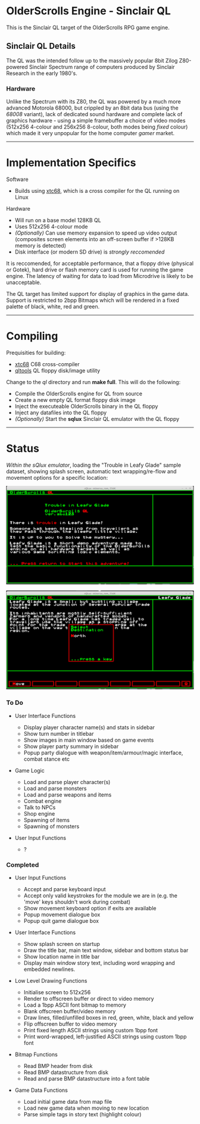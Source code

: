 # OlderScrolls Engine - Sinclair QL

This is the Sinclair QL target of the OlderScrolls RPG game engine.

## Sinclair QL Details

The QL was the intended follow up to the massively popular 8bit Zilog Z80-powered Sinclair Spectrum range of computers produced by Sinclair Research in the early 1980's.

### Hardware

Unlike the Spectrum with its Z80, the QL was powered by a much more advanced Motorola 68000, but crippled by an 8bit data bus (using the *68008* variant), lack of dedicated sound hardware and complete lack of graphics hardware - using a simple framebuffer a choice of video modes (512x256 4-colour and 256x256 8-colour, both modes being *fixed* colour) which made it very unpopular for the home computer *gamer* market.

---

# Implementation Specifics

Software

  * Builds using [xtc68](https://github.com/stronnag/xtc68), which is a cross compiler for the QL running on Linux

Hardware

  * Will run on a base model 128KB QL
  * Uses 512x256 4-colour mode
  * *(Optionally)* Can use memory expansion to speed up video output (composites screen elements into an off-screen buffer if >128KB memory is detected)
  * Disk interface (or modern SD drive) is *strongly reccomended*

It is reccomended, for acceptable performance, that a floppy drive (physical or Gotek), hard drive or flash memory card is used for running the game engine. The latency of waiting for data to load from Microdrive is likely to be unacceptable.

The QL target has limited support for display of graphics in the game data. Support is restricted to 2bpp Bitmaps which will be rendered in a fixed palette of black, white, red and green. 

---

# Compiling

Prequisities for building:

  * [xtc68](https://github.com/stronnag/xtc68) C68 cross-compiler
  * [qltools](https://github.com/SinclairQL/qltools) QL floppy disk/image utility

Change to the *ql* directory and run **make full**. This will do the following:

  * Compile the OlderScrolls engine for QL from source
  * Create a new empty QL format floppy disk image
  * Inject the executeable OlderScrolls binary in the QL floppy
  * Inject any datafiles into the QL floppy
  * *(Optionally)* Start the **sqlux** Sinclair QL emulator with the QL floppy

---

# Status

*Within the sQlux emulator*, loading the "Trouble in Leafy Glade" sample dataset, showing splash screen, automatic text wrapping/re-flow and movement options for a specific location:

![Splash screen of the sample Leafy Glade adventure](docs/ql_splash.png) 

![Movement popup dialogue box](docs/ql_move.png)

### To Do

  * User Interface Functions
    * Display player character name(s) and stats in sidebar
    * Show turn number in titlebar
    * Show images in main window based on game events
    * Show player party summary in sidebar
    * Popup party dialogue with weapon/item/armour/magic interface, combat stance etc

  * Game Logic
    * Load and parse player character(s)
    * Load and parse monsters
    * Load and parse weapons and items 
    * Combat engine 
    * Talk to NPCs
    * Shop engine
    * Spawning of items
    * Spawning of monsters

  * User Input Functions 
    * ?

### Completed

  * User Input Functions
    * Accept and parse keyboard input
    * Accept only valid keystrokes for the module we are in (e.g. the 'move' keys shouldn't work during combat)
    * Show movement keyboard option if exits are available
    * Popup movement dialogue box
    * Popup quit game dialogue box

  * User Interface Functions
    * Show splash screen on startup
    * Draw the title bar, main text window, sidebar and bottom status bar
    * Show location name in title bar
    * Display main window story text, including word wrapping and embedded newlines.

  * Low Level Drawing Functions
    * Initialise screen to 512x256
    * Render to offscreen buffer or direct to video memory
    * Load a 1bpp ASCII font bitmap to memory
    * Blank offscreen buffer/video memory
    * Draw lines, filled/unfilled boxes in red, green, white, black and yellow
    * Flip offscreen buffer to video memory
    * Print fixed length ASCII strings using custom 1bpp font
    * Print word-wrapped, left-justified ASCII strings using custom 1bpp font

  * Bitmap Functions
    * Read BMP header from disk
    * Read BMP datastructure from disk
    * Read and parse BMP datastructure into a font table

  * Game Data Functions
    * Load initial game data from map file
    * Load new game data when moving to new location 
    * Parse simple tags in story text (highlight colour)